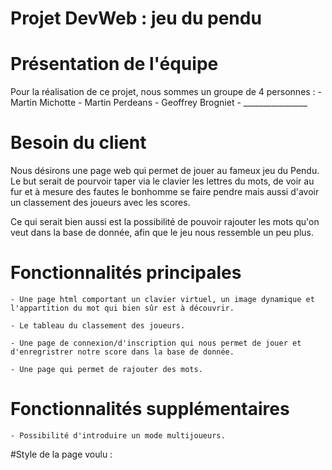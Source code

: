 # Projet DevWeb : jeu du pendu

# Présentation de l'équipe
  Pour la réalisation de ce projet, nous sommes un groupe de 4 personnes :
    - Martin Michotte
    - Martin Perdeans
    - Geoffrey Brogniet
    - ________________
# Besoin du client

  Nous désirons une page web qui permet de jouer au fameux jeu du Pendu. Le but serait de pourvoir taper via le clavier les lettres du mots, de voir au fur et à mesure des fautes le bonhomme se faire pendre mais aussi d'avoir un classement des joueurs avec les scores.

  Ce qui serait bien aussi est la possibilité de pouvoir rajouter les mots qu'on veut dans la base de donnée, afin que le jeu nous ressemble un peu plus.
# Fonctionnalités principales

    - Une page html comportant un clavier virtuel, un image dynamique et l'appartition du mot qui bien sûr est à découvrir.

    - Le tableau du classement des joueurs.

    - Une page de connexion/d'inscription qui nous permet de jouer et d'enregristrer notre score dans la base de donnée.

    - Une page qui permet de rajouter des mots.

# Fonctionnalités supplémentaires

    - Possibilité d'introduire un mode multijoueurs.

#Style de la page voulu :
